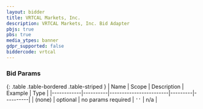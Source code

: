 ```yaml
---
layout: bidder
title: VRTCAL Markets, Inc.
description: VRTCAL Markets, Inc. Bid Adapter
pbjs: true
pbs: true
media_ytpes: banner
gdpr_supported: false
biddercode: vrtcal
---
```


### Bid Params

{: .table .table-bordered .table-striped }
| Name       | Scope    | Description            | Example | Type     |
|------------|----------|------------------------|---------|----------|
| (none)         | optional | no params required     | `''`    | n/a       |

